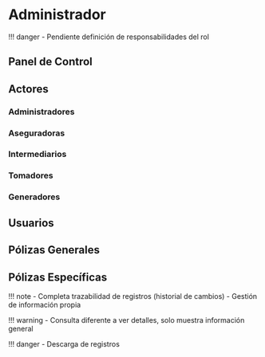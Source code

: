 # Administrador

!!! danger
    - Pendiente definición de responsabilidades del rol

## Panel de Control

## Actores

### Administradores
### Aseguradoras
### Intermediarios
### Tomadores
### Generadores

## Usuarios

## Pólizas Generales

## Pólizas Específicas


!!! note
    - Completa trazabilidad de registros (historial de cambios)
    - Gestión de información propia

!!! warning
    - Consulta diferente a ver detalles, solo muestra información general

!!! danger
    - Descarga de registros